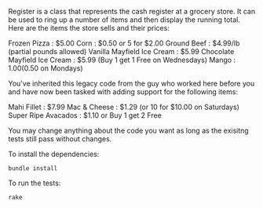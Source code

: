 Register is a class that represents the cash register at a
grocery store. It can be used to ring up a number of items and then display the
running total. Here are the items the store sells and their prices:

Frozen Pizza                 : $5.00
Corn                         : $0.50 or 5 for $2.00
Ground Beef                  : $4.99/lb (partial pounds allowed)
Vanilla Mayfield Ice Cream   : $5.99
Chocolate Mayfield Ice Cream : $5.99 (Buy 1 get 1 Free on Wednesdays)
Mango                        : $1.00 ($0.50 on Mondays)

You've inherited this legacy code from the guy who worked here before you and
have now been tasked with adding support for the following items:

Mahi Fillet         : $7.99
Mac & Cheese        : $1.29 (or 10 for $10.00 on Saturdays)
Super Ripe Avacados : $1.10 or Buy 1 get 2 Free

You may change anything about the code you want as long as the exisitng tests
still pass without changes.

To install the dependencies:

    bundle install

To run the tests:

    rake
